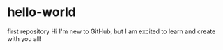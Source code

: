 # hello-world
first repository
Hi
I'm new to GitHub, but I am excited to learn and create with you all!
